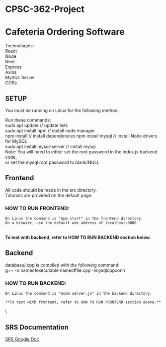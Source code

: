 # CPSC-362-Project
# Cafeteria Ordering Software

Technologies:\
React\
Node\
Next\
Express\
Axios\
MySQL Server\
CORs


## SETUP


You must be running on Linux for the following method.

Run these commands:\
	sudo apt update          // update lists\
	sudo apt install npm     // install node manager\
	npm install              // install dependencies
	npm install mysql        // install Node drivers for MySQL\
	sudo apt install mysql-server      // install mysql\
Note: You will need to either set the root password in the index.js backend code,\
	  or set the mysql root password to blank/NULL



## Frontend


All code should be made in the src directory.\
Tutorials are provided on the default page.


### HOW TO RUN FRONTEND:

	On Linux the command is "npm start" in the frontend directory.
	On a browser, use the default web address of localhost:3000
\
	**To test with backend, refer to HOW TO RUN BACKEND section below.**


## Backend


database/.cpp is compiled with the following command:\
	g++ -o nameofexecutable nameoffile.cpp -lmysqlcppconn


### HOW TO RUN BACKEND:

	On Linux the command is "node server.js" in the backend directory.

	**To test with frontend, refer to HOW TO RUN FRONTEND section above.**

\
## SRS Documentation
[SRS Google Doc](https://docs.google.com/document/d/1vHGxRGFeUjudUNqFsrj9UzxUwihta8cknSypmEp9GxA/edit?usp=sharing)
